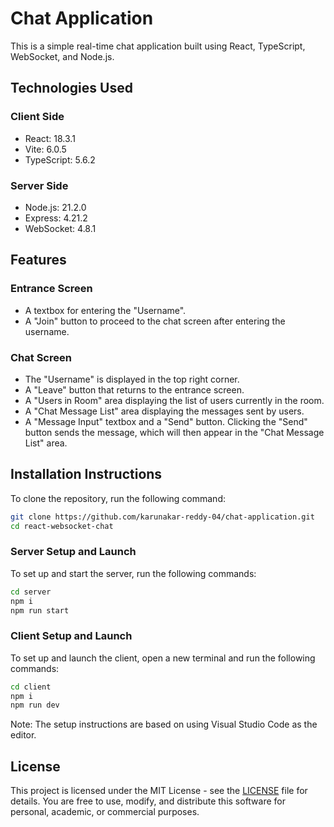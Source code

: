 # Chat Application

This is a simple real-time chat application built using React, TypeScript, WebSocket, and Node.js.

## Technologies Used

### Client Side

- React: 18.3.1
- Vite: 6.0.5
- TypeScript: 5.6.2

### Server Side

- Node.js: 21.2.0
- Express: 4.21.2
- WebSocket: 4.8.1


## Features

### Entrance Screen

- A textbox for entering the "Username".
- A "Join" button to proceed to the chat screen after entering the username.

### Chat Screen

- The "Username" is displayed in the top right corner.
- A "Leave" button that returns to the entrance screen.
- A "Users in Room" area displaying the list of users currently in the room.
- A "Chat Message List" area displaying the messages sent by users.
- A "Message Input" textbox and a "Send" button. Clicking the "Send" button sends the message, which will then appear in the "Chat Message List" area.

## Installation Instructions

To clone the repository, run the following command:

```bash
git clone https://github.com/karunakar-reddy-04/chat-application.git
cd react-websocket-chat
```

### Server Setup and Launch

To set up and start the server, run the following commands:

```bash
cd server
npm i
npm run start
```

### Client Setup and Launch

To set up and launch the client, open a new terminal and run the following commands:

```bash
cd client
npm i
npm run dev
```

Note: The setup instructions are based on using Visual Studio Code as the editor.

## License

This project is licensed under the MIT License - see the [LICENSE](LICENSE) file for details. You are free to use, modify, and distribute this software for personal, academic, or commercial purposes.

